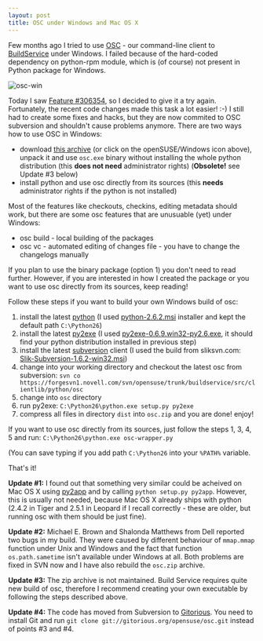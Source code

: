 ```yaml
---
layout: post
title: OSC under Windows and Mac OS X
---
```


Few months ago I tried to use [OSC](http://en.opensuse.org/Build_Service/CLI) - our command-line client to [BuildService](http://en.opensuse.org/Build_Service) under Windows. I failed because of the hard-coded dependency on python-rpm module, which is (of course) not present in Python package for Windows.

![osc-win](/assets/osc-win.png)

Today I saw [Feature #306354](https://features.opensuse.org/306354), so I decided to give it a try again. Fortunately, the recent code changes made this task a lot easier! :-) I still had to create some fixes and hacks, but they are now commited to OSC subversion and shouldn't cause problems anymore.
There are two ways how to use OSC in Windows:

* download [this archive](#obsolete) (or click on the openSUSE/Windows icon above), unpack it and use `osc.exe` binary without installing the whole python distribution (this **does not need** administrator rights) (**Obsolete!** see Update #3 below)
* install python and use osc directly from its sources (this **needs** administrator rights if the python is not installed)

Most of the features like checkouts, checkins, editing metadata should work, but there are some osc features that are unusuable (yet) under Windows:

* osc build - local building of the packages
* osc vc - automated editing of changes file - you have to change the changelogs manually

If you plan to use the binary package (option 1) you don't need to read further. However, if you are interested in how I created the package or you want to use osc directly from its sources, keep reading!

Follow these steps if you want to build your own Windows build of osc:

1. install the latest [python](http://python.org/) (I used [python-2.6.2.msi](http://www.python.org/ftp/python/2.6.2/python-2.6.2.msi) installer and kept the default path `C:\Python26`)
2. install the latest [py2exe](http://www.py2exe.org/) (I used [py2exe-0.6.9.win32-py2.6.exe](http://dl.sourceforge.net/sourceforge/py2exe/py2exe-0.6.9.win32-py2.6.exe), it should find your python distribution installed in previous step)
3. install the latest [subversion](http://subversion.tigris.org/) client (I used the build from sliksvn.com: [Slik-Subversion-1.6.2-win32.msi](http://www.sliksvn.com/pub/Slik-Subversion-1.6.2-win32.msi))
4. change into your working directory and checkout the latest osc from subversion: `svn co https://forgesvn1.novell.com/svn/opensuse/trunk/buildservice/src/clientlib/python/osc`
5. change into `osc` directory
6. run py2exe: `C:\Python26\python.exe setup.py py2exe`
7. compress all files in directory `dist` into `osc.zip` and you are done! enjoy!

If you want to use osc directly from its sources, just follow the steps 1, 3, 4, 5 and run: `C:\Python26\python.exe osc-wrapper.py`

(You can save typing if you add path `C:\Python26` into your `%PATH%` variable.

That's it!

**Update #1:** I found out that something very similar could be acheived on Mac OS X using [py2app](http://svn.pythonmac.org/py2app/py2app/trunk/doc/index.html) and by calling `python setup.py py2app`. However, this is usually not needed, because Mac OS X already ships with python (2.4.2 in Tiger and 2.5.1 in Leopard if I recall correctly - these are older, but running osc with them should be just fine).

**Update #2:** Michael E. Brown and Shalonda Matthews from Dell reported two bugs in my build. They were caused by different behaviour of `mmap.mmap` function under Unix and Windows and the fact that function `os.path.sametime` isn't available under Windows at all. Both problems are fixed in SVN now and I have also rebuild the `osc.zip` archive.

**Update #3:** The zip archive is not maintained. Build Service requires quite new build of osc, therefore I recommend creating your own executable by following the steps described above.

**Update #4:** The code has moved from Subversion to [Gitorious](http://www.gitorious.org/opensuse/osc). You need to install Git and run `git clone git://gitorious.org/opensuse/osc.git` instead of points #3 and #4.
